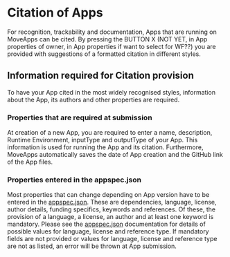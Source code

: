 # Citation of Apps

For recognition, trackability and documentation, Apps that are running on MoveApps can be cited. By pressing the BUTTON X (NOT YET, in App properties of owner, in App properties if want to select for WF??) you are provided with suggestions of a formatted citation in different styles.

## Information required for Citation provision
To have your App  cited in the most widely recognised styles, information about the App, its authors and other properties are required.

### Properties that are required at submission
At creation of a new App, you are required to enter a name, description, Runtime Environment, inputType and outputType of your App. This information is used for running the App and its citation. Furthermore, MoveApps automatically saves the date of App creation and the GitHub link of the App files.

### Properties entered in the appspec.json
Most properties that can change depending on App version have to be entered in the [appspec.json](appspec.md). These are dependencies, language, license, author details, funding specifics, keywords and references. Of these, the provision of a language, a license, an author and at least one keyword is mandatory. Please see the [appspec.json](appspec.md) documentation for details of possible values for language, license and reference type. If mandatory fields are not provided or values for language, license and reference type are not as listed, an error will be thrown at App submission.